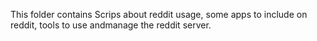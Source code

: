 This folder contains Scrips about reddit usage, some apps to include on reddit, tools to use andmanage the reddit server. 